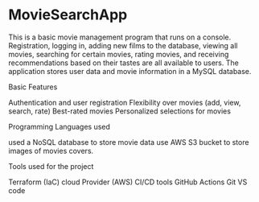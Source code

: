 # MovieSearchApp

This is a basic movie management program that runs on a console. Registration, logging in, adding new films to the database, viewing all movies, searching for certain movies, rating movies, and receiving recommendations based on their tastes are all available to users. The application stores user data and movie information in a MySQL database.

Basic Features

Authentication and user registration
Flexibility over movies (add, view, search, rate)
Best-rated movies
Personalized selections for movies


Programming Languages used

used a NoSQL database to store movie data 
use AWS S3 bucket to store images of movies covers.



Tools used for the project

Terraform (IaC)
cloud Provider (AWS)
CI/CD tools 
GitHub Actions
Git 
VS code



